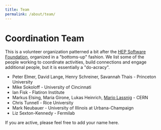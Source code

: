 ```yaml
---
title: Team
permalink: /about/team/
---
```


# Coordination Team

This is a volunteer organization patterned a bit after the [HEP Software Foundation](https://hepsoftwarefoundation.org/), organized in a "bottoms-up" fashion.
We list some of the people working to coordinate activities, build connections
and engage additional people, but it is essentially a "do-acracy".

  * Peter Elmer, David Lange, Henry Schreiner, Savannah Thais - Princeton University
  * Mike Sokoloff - University of Cincinnati
  * Ian Fisk - Flatiron Institute
  * Markus Elsing, Maria Girone, Lukas Heinrich, [Mario Lassnig](https://twitter.com/mlassnig) - CERN
  * Chris Tunnell - Rice University
  * Mark Neubauer - University of Illinois at Urbana-Champaign
  * Liz Sexton-Kennedy - Fermilab

If you are active, please feel free to add your name here.
